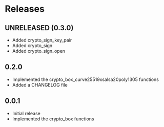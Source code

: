 # Releases

## UNRELEASED (0.3.0)

* Added crypto\_sign\_key\_pair
* Added crypto\_sign
* Added crypto\_sign\_open

## 0.2.0 

* Implemented the crypto\_box\_curve25519xsalsa20poly1305 functions
* Added a CHANGELOG file

## 0.0.1

* Initial release
* Implemented the crypto\_box functions
